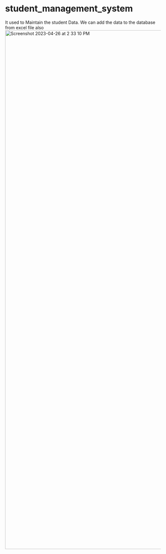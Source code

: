# student_management_system
It used to Maintain the student Data.
We can add the data to the database from excel file also
<img width="1677" alt="Screenshot 2023-04-26 at 2 33 10 PM" src="https://user-images.githubusercontent.com/40466148/234528625-5da2fd25-70ed-4c65-9257-618f7d94cbd8.png">
